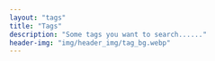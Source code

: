 ```yaml
---
layout: "tags"
title: "Tags"
description: "Some tags you want to search......"
header-img: "img/header_img/tag_bg.webp"
---
```

